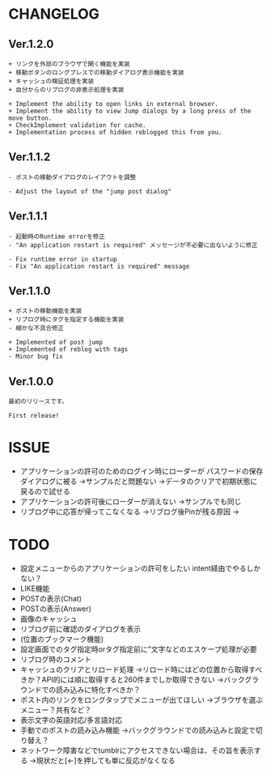 # CHANGELOG


## Ver.1.2.0
    + リンクを外部のブラウザで開く機能を実装
    + 移動ボタンのロングプレスでの移動ダイアログ表示機能を実装
    + キャッシュの検証処理を実装
    + 自分からのリブログの非表示処理を実装

    + Implement the ability to open links in external browser.
    + Implement the ability to view Jump dialogs by a long press of the move button.
    + CheckImplement validation for cache.
    + Implementation process of hidden reblogged this from you.

## Ver.1.1.2
    - ポストの移動ダイアログのレイアウトを調整

    - Adjust the layout of the "jump post dialog"

## Ver.1.1.1
    - 起動時のRuntime errorを修正
    - "An application restart is required" メッセージが不必要に出ないように修正

    - Fix runtime error in startup
    - Fix "An application restart is required" message

## Ver.1.1.0
    + ポストの移動機能を実装
    + リブログ時にタグを指定する機能を実装
    - 細かな不具合修正

    + Implemented of post jump
    + Implemented of reblog with tags
    - Minor bug fix


## Ver.1.0.0
    最初のリリースです。

    First release!

# ISSUE

* アプリケーションの許可のためのログイン時にローダーが
  パスワードの保存ダイアログに被る
  →サンプルだと問題ない
  →データのクリアで初期状態に戻るので試せる
* アプリケーションの許可後にローダーが消えない
  →サンプルでも同じ
* リブログ中に応答が帰ってこなくなる
  →リブログ後Pinが残る原因
  →

# TODO

* 設定メニューからのアプリケーションの許可をしたい
  intent経由でやるしかない？
* LIKE機能
* POSTの表示(Chat)
* POSTの表示(Answer)
* 画像のキャッシュ
* リブログ前に確認のダイアログを表示
* (位置のブックマーク機能)
* 設定画面でのタグ指定時orタグ指定前に"文字などのエスケープ処理が必要
* リブログ時のコメント
* キャッシュのクリアとリロード処理
  →リロード時にはどの位置から取得すべきか？API的には順に取得すると260件までしか取得できない
  →バックグラウンドでの読み込みに特化すべきか？
* ポスト内のリンクをロングタップでメニューが出てほしい
  →ブラウザを選ぶメニュー？共有など？
* 表示文字の英語対応/多言語対応
* 手動でのポストの読み込み機能
  →バックグラウンドでの読み込みと設定で切り替え？
* ネットワーク障害などでtumblrにアクセスできない場合は、その旨を表示する
  →現状だと[←]を押しても単に反応がなくなる

